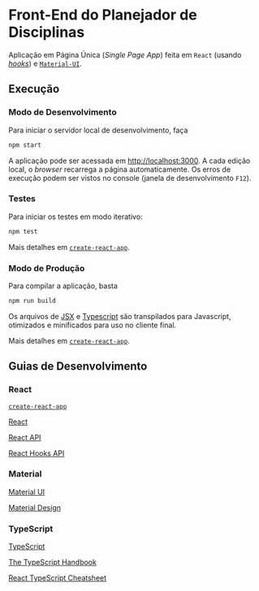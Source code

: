 # Front-End do Planejador de Disciplinas

Aplicação em Página Única (*Single Page App*) feita em `React`
(usando [*hooks*](https://reactjs.org/docs/hooks-intro.html]))
e [`Material-UI`](https://next.material-ui.com/).

## Execução

### Modo de Desenvolvimento

Para iniciar o servidor local de desenvolvimento, faça

```bash
npm start
```

A aplicação pode ser acessada em [http://localhost:3000](http://localhost:3000).
A cada edição local, o *browser* recarrega a página automaticamente. Os erros
de execução podem ser vistos no console (janela de desenvolvimento `F12`).

### Testes

Para iniciar os testes em modo iterativo:

```bash
npm test
```

Mais detalhes em [`create-react-app`](https://facebook.github.io/create-react-app/docs/running-tests).

### Modo de Produção

Para compilar a aplicação, basta

```bash
npm run build
```

Os arquivos de [JSX](https://reactjs.org/docs/introducing-jsx.html) e
[Typescript](https://www.typescriptlang.org/docs/) são transpilados para Javascript,
otimizados e minificados para uso no cliente final.

Mais detalhes em [`create-react-app`](https://facebook.github.io/create-react-app/docs/deployment).

## Guias de Desenvolvimento

### React

[`create-react-app`](https://facebook.github.io/create-react-app/docs/getting-started)

[React](https://reactjs.org)

[React API](https://reactjs.org/docs/react-api.html)

[React Hooks API](https://reactjs.org/docs/hooks-reference.html)

### Material

[Material UI](https://next.material-ui.com)

[Material Design](https://material.io)

### TypeScript

[TypeScript](https://www.typescriptlang.org/docs/handbook/typescript-from-scratch.html)

[The TypeScript Handbook](https://www.typescriptlang.org/docs/handbook/intro.html)

[React TypeScript Cheatsheet](https://react-typescript-cheatsheet.netlify.app)
